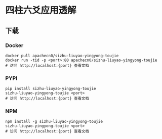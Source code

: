 # 四柱六爻应用透解

## 下载

### Docker

```
docker pull apachecn0/sizhu-liuyao-yingyong-toujie
docker run -tid -p <port>:80 apachecn0/sizhu-liuyao-yingyong-toujie
# 访问 http://localhost:{port} 查看文档
```

### PYPI

```
pip install sizhu-liuyao-yingyong-toujie
sizhu-liuyao-yingyong-toujie <port>
# 访问 http://localhost:{port} 查看文档
```

### NPM

```
npm install -g sizhu-liuyao-yingyong-toujie
sizhu-liuyao-yingyong-toujie <port>
# 访问 http://localhost:{port} 查看文档
```